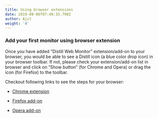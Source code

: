 ```yaml
---
title: Using browser extensions
date: 2019-08-06T07:49:33.790Z
author: Ajit
weight: '4'
---
```

### Add your first monitor using browser extension

Once you have added “Distill Web Monitor” extension/add-on to your browser, you would be able to see a Distill icon (a blue color drop icon) in your browser toolbar. If not, please check your extension/add-on list in browser and click on “Show button” (for Chrome and Opera) or drag the icon (for Firefox) to the toolbar.

Checkout following links to see the steps for your browser:

-   [Chrome extension](https://distill.io/help/gettingstarted/chrome "gettingstarted:chrome")
    
-   [Firefox add-on](https://distill.io/help/gettingstarted/firefox "gettingstarted:firefox")
    
-   [Opera add-on](https://distill.io/help/gettingstarted/opera "gettingstarted:opera")
